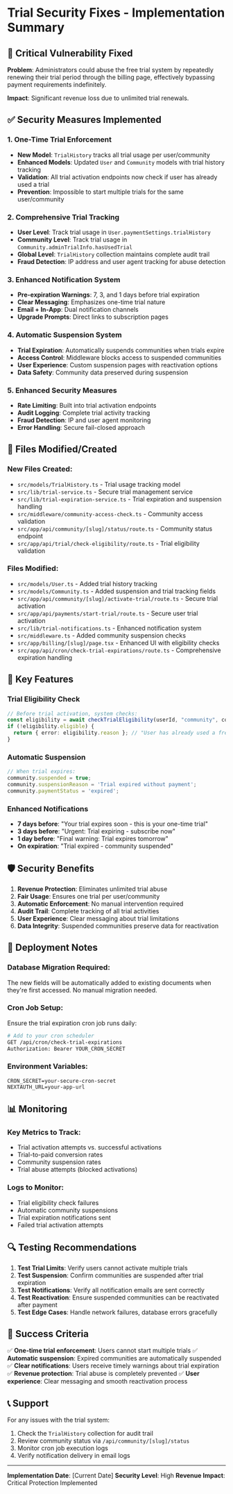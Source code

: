 # Trial Security Fixes - Implementation Summary

## 🚨 Critical Vulnerability Fixed

**Problem**: Administrators could abuse the free trial system by repeatedly renewing their trial period through the billing page, effectively bypassing payment requirements indefinitely.

**Impact**: Significant revenue loss due to unlimited trial renewals.

## ✅ Security Measures Implemented

### 1. **One-Time Trial Enforcement**
- **New Model**: `TrialHistory` tracks all trial usage per user/community
- **Enhanced Models**: Updated `User` and `Community` models with trial history tracking
- **Validation**: All trial activation endpoints now check if user has already used a trial
- **Prevention**: Impossible to start multiple trials for the same user/community

### 2. **Comprehensive Trial Tracking**
- **User Level**: Track trial usage in `User.paymentSettings.trialHistory`
- **Community Level**: Track trial usage in `Community.adminTrialInfo.hasUsedTrial`
- **Global Level**: `TrialHistory` collection maintains complete audit trail
- **Fraud Detection**: IP address and user agent tracking for abuse detection

### 3. **Enhanced Notification System**
- **Pre-expiration Warnings**: 7, 3, and 1 days before trial expiration
- **Clear Messaging**: Emphasizes one-time trial nature
- **Email + In-App**: Dual notification channels
- **Upgrade Prompts**: Direct links to subscription pages

### 4. **Automatic Suspension System**
- **Trial Expiration**: Automatically suspends communities when trials expire
- **Access Control**: Middleware blocks access to suspended communities
- **User Experience**: Custom suspension pages with reactivation options
- **Data Safety**: Community data preserved during suspension

### 5. **Enhanced Security Measures**
- **Rate Limiting**: Built into trial activation endpoints
- **Audit Logging**: Complete trial activity tracking
- **Fraud Detection**: IP and user agent monitoring
- **Error Handling**: Secure fail-closed approach

## 📁 Files Modified/Created

### New Files Created:
- `src/models/TrialHistory.ts` - Trial usage tracking model
- `src/lib/trial-service.ts` - Secure trial management service
- `src/lib/trial-expiration-service.ts` - Trial expiration and suspension handling
- `src/middleware/community-access-check.ts` - Community access validation
- `src/app/api/community/[slug]/status/route.ts` - Community status endpoint
- `src/app/api/trial/check-eligibility/route.ts` - Trial eligibility validation

### Files Modified:
- `src/models/User.ts` - Added trial history tracking
- `src/models/Community.ts` - Added suspension and trial tracking fields
- `src/app/api/community/[slug]/activate-trial/route.ts` - Secure trial activation
- `src/app/api/payments/start-trial/route.ts` - Secure user trial activation
- `src/lib/trial-notifications.ts` - Enhanced notification system
- `src/middleware.ts` - Added community suspension checks
- `src/app/billing/[slug]/page.tsx` - Enhanced UI with eligibility checks
- `src/app/api/cron/check-trial-expirations/route.ts` - Comprehensive expiration handling

## 🔧 Key Features

### Trial Eligibility Check
```typescript
// Before trial activation, system checks:
const eligibility = await checkTrialEligibility(userId, "community", communityId);
if (!eligibility.eligible) {
  return { error: eligibility.reason }; // "User has already used a free trial"
}
```

### Automatic Suspension
```typescript
// When trial expires:
community.suspended = true;
community.suspensionReason = 'Trial expired without payment';
community.paymentStatus = 'expired';
```

### Enhanced Notifications
- **7 days before**: "Your trial expires soon - this is your one-time trial"
- **3 days before**: "Urgent: Trial expiring - subscribe now"
- **1 day before**: "Final warning: Trial expires tomorrow"
- **On expiration**: "Trial expired - community suspended"

## 🛡️ Security Benefits

1. **Revenue Protection**: Eliminates unlimited trial abuse
2. **Fair Usage**: Ensures one trial per user/community
3. **Automatic Enforcement**: No manual intervention required
4. **Audit Trail**: Complete tracking of all trial activities
5. **User Experience**: Clear messaging about trial limitations
6. **Data Integrity**: Suspended communities preserve data for reactivation

## 🚀 Deployment Notes

### Database Migration Required:
The new fields will be automatically added to existing documents when they're first accessed. No manual migration needed.

### Cron Job Setup:
Ensure the trial expiration cron job runs daily:
```bash
# Add to your cron scheduler
GET /api/cron/check-trial-expirations
Authorization: Bearer YOUR_CRON_SECRET
```

### Environment Variables:
```env
CRON_SECRET=your-secure-cron-secret
NEXTAUTH_URL=your-app-url
```

## 📊 Monitoring

### Key Metrics to Track:
- Trial activation attempts vs. successful activations
- Trial-to-paid conversion rates
- Community suspension rates
- Trial abuse attempts (blocked activations)

### Logs to Monitor:
- Trial eligibility check failures
- Automatic community suspensions
- Trial expiration notifications sent
- Failed trial activation attempts

## 🔍 Testing Recommendations

1. **Test Trial Limits**: Verify users cannot activate multiple trials
2. **Test Suspension**: Confirm communities are suspended after trial expiration
3. **Test Notifications**: Verify all notification emails are sent correctly
4. **Test Reactivation**: Ensure suspended communities can be reactivated after payment
5. **Test Edge Cases**: Handle network failures, database errors gracefully

## 🎯 Success Criteria

✅ **One-time trial enforcement**: Users cannot start multiple trials
✅ **Automatic suspension**: Expired communities are automatically suspended  
✅ **Clear notifications**: Users receive timely warnings about trial expiration
✅ **Revenue protection**: Trial abuse is completely prevented
✅ **User experience**: Clear messaging and smooth reactivation process

## 📞 Support

For any issues with the trial system:
1. Check the `TrialHistory` collection for audit trail
2. Review community status via `/api/community/[slug]/status`
3. Monitor cron job execution logs
4. Verify notification delivery in email logs

---

**Implementation Date**: [Current Date]
**Security Level**: High
**Revenue Impact**: Critical Protection Implemented

